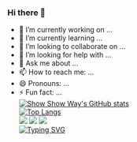 ### Hi there 👋
- 🔭 I’m currently working on ...
- 🌱 I’m currently learning ...
- 👯 I’m looking to collaborate on ...
- 🤔 I’m looking for help with ...
- 💬 Ask me about ...
- 📫 How to reach me: ...
- 😄 Pronouns: ...
- ⚡ Fun fact: ...  
[![Show Show Way's GitHub stats](https://github-readme-stats.vercel.app/api?username=MrShowShowWay)](https://github.com/anuraghazra/github-readme-stats)    
[![Top Langs](https://github-readme-stats.vercel.app/api/top-langs/?username=anuraghazra&layout=compact)](https://github.com/anuraghazra/github-readme-stats)  
![](https://img.shields.io/badge/-HTML5-E34F26?style=flat-square&logo=html5&logoColor=white)
![](https://img.shields.io/badge/-CSS3-1572B6?style=flat-square&logo=css3)
![](https://img.shields.io/badge/-JavaScript-oringe?style=flat-square&logo=javascript)  
[![Typing SVG](https://readme-typing-svg.herokuapp.com?color=7BD9F7&background=6825FF00&center=true&vCenter=true&lines=%E8%83%BD%E4%B8%8D%E8%83%BDshow+show+way+%E5%95%8A;How+dare+u%3F+dude)](https://git.io/typing-svg)
